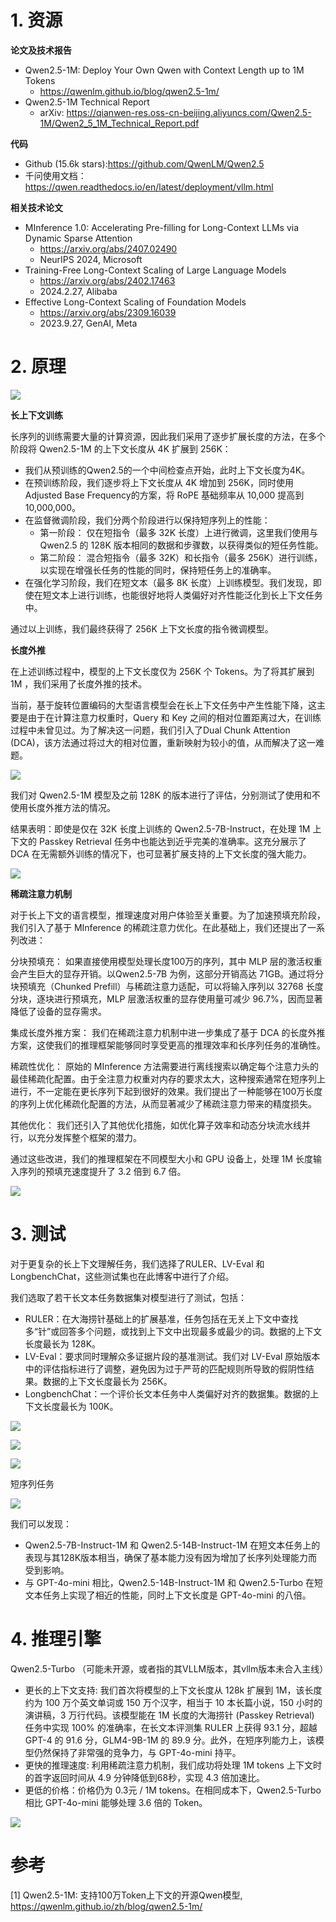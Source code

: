 # 1. 资源

**论文及技术报告**
- Qwen2.5-1M: Deploy Your Own Qwen with Context Length up to 1M Tokens
  - https://qwenlm.github.io/blog/qwen2.5-1m/
- Qwen2.5-1M Technical Report
  - arXiv: https://qianwen-res.oss-cn-beijing.aliyuncs.com/Qwen2.5-1M/Qwen2_5_1M_Technical_Report.pdf

**代码**
- Github (15.6k stars):https://github.com/QwenLM/Qwen2.5
- 千问使用文档：https://qwen.readthedocs.io/en/latest/deployment/vllm.html

**相关技术论文**
- MInference 1.0: Accelerating Pre-filling for Long-Context LLMs via Dynamic Sparse Attention
  - https://arxiv.org/abs/2407.02490
  - NeurIPS 2024, Microsoft
- Training-Free Long-Context Scaling of Large Language Models
  - https://arxiv.org/abs/2402.17463
  - 2024.2.27, Alibaba
- Effective Long-Context Scaling of Foundation Models
  - https://arxiv.org/abs/2309.16039
  - 2023.9.27, GenAI, Meta

# 2. 原理

![](.02_Qwen2.5_1M_images/训练流程.png)

**长上下文训练**

长序列的训练需要大量的计算资源，因此我们采用了逐步扩展长度的方法，在多个阶段将 Qwen2.5-1M 的上下文长度从 4K 扩展到 256K：

- 我们从预训练的Qwen2.5的一个中间检查点开始，此时上下文长度为4K。
- 在预训练阶段，我们逐步将上下文长度从 4K 增加到 256K，同时使用Adjusted Base Frequency的方案，将 RoPE 基础频率从 10,000 提高到 10,000,000。
- 在监督微调阶段，我们分两个阶段进行以保持短序列上的性能：
  - 第一阶段： 仅在短指令（最多 32K 长度）上进行微调，这里我们使用与 Qwen2.5 的 128K 版本相同的数据和步骤数，以获得类似的短任务性能。
  - 第二阶段： 混合短指令（最多 32K）和长指令（最多 256K）进行训练，以实现在增强长任务的性能的同时，保持短任务上的准确率。
- 在强化学习阶段，我们在短文本（最多 8K 长度）上训练模型。我们发现，即使在短文本上进行训练，也能很好地将人类偏好对齐性能泛化到长上下文任务中。

通过以上训练，我们最终获得了 256K 上下文长度的指令微调模型。

**长度外推**

在上述训练过程中，模型的上下文长度仅为 256K 个 Tokens。为了将其扩展到 1M ，我们采用了长度外推的技术。

当前，基于旋转位置编码的大型语言模型会在长上下文任务中产生性能下降，这主要是由于在计算注意力权重时，Query 和 Key 之间的相对位置距离过大，在训练过程中未曾见过。为了解决这一问题，我们引入了Dual Chunk Attention (DCA)，该方法通过将过大的相对位置，重新映射为较小的值，从而解决了这一难题。

![](.02_Qwen2.5_1M_images/attention矩阵.png)

我们对 Qwen2.5-1M 模型及之前 128K 的版本进行了评估，分别测试了使用和不使用长度外推方法的情况。

结果表明：即使是仅在 32K 长度上训练的 Qwen2.5-7B-Instruct，在处理 1M 上下文的 Passkey Retrieval 任务中也能达到近乎完美的准确率。这充分展示了 DCA 在无需额外训练的情况下，也可显著扩展支持的上下文长度的强大能力。

![](.02_Qwen2.5_1M_images/DCA性能对比.png)

**稀疏注意力机制**

对于长上下文的语言模型，推理速度对用户体验至关重要。为了加速预填充阶段，我们引入了基于 MInference 的稀疏注意力优化。在此基础上，我们还提出了一系列改进：

分块预填充： 如果直接使用模型处理长度100万的序列，其中 MLP 层的激活权重会产生巨大的显存开销。以Qwen2.5-7B 为例，这部分开销高达 71GB。通过将分块预填充（Chunked Prefill）与稀疏注意力适配，可以将输入序列以 32768 长度分块，逐块进行预填充，MLP 层激活权重的显存使用量可减少 96.7%，因而显著降低了设备的显存需求。

集成长度外推方案： 我们在稀疏注意力机制中进一步集成了基于 DCA 的长度外推方案，这使我们的推理框架能够同时享受更高的推理效率和长序列任务的准确性。

稀疏性优化： 原始的 MInference 方法需要进行离线搜索以确定每个注意力头的最佳稀疏化配置。由于全注意力权重对内存的要求太大，这种搜索通常在短序列上进行，不一定能在更长序列下起到很好的效果。我们提出了一种能够在100万长度的序列上优化稀疏化配置的方法，从而显著减少了稀疏注意力带来的精度损失。

其他优化： 我们还引入了其他优化措施，如优化算子效率和动态分块流水线并行，以充分发挥整个框架的潜力。

通过这些改进，我们的推理框架在不同模型大小和 GPU 设备上，处理 1M 长度输入序列的预填充速度提升了 3.2 倍到 6.7 倍。

![](.02_Qwen2.5_1M_images/推理性能.png)

# 3. 测试

对于更复杂的长上下文理解任务，我们选择了RULER、LV-Eval 和 LongbenchChat，这些测试集也在此博客中进行了介绍。

我们选取了若干长文本任务数据集对模型进行了测试，包括：

- RULER：在大海捞针基础上的扩展基准，任务包括在无关上下文中查找多“针”或回答多个问题，或找到上下文中出现最多或最少的词。数据的上下文长度最长为 128K。
- LV-Eval：要求同时理解众多证据片段的基准测试。我们对 LV-Eval 原始版本中的评估指标进行了调整，避免因为过于严苛的匹配规则所导致的假阴性结果。数据的上下文长度最长为 256K。
- LongbenchChat：一个评价长文本任务中人类偏好对齐的数据集。数据的上下文长度最长为 100K。

![](.02_Qwen2.5_1M_images/性能1.png)

![](.02_Qwen2.5_1M_images/性能2.png)

![](.02_Qwen2.5_1M_images/大海捞针.png)

短序列任务

![](.02_Qwen2.5_1M_images/短序列任务.png)

我们可以发现：

- Qwen2.5-7B-Instruct-1M 和 Qwen2.5-14B-Instruct-1M 在短文本任务上的表现与其128K版本相当，确保了基本能力没有因为增加了长序列处理能力而受到影响。
- 与 GPT-4o-mini 相比，Qwen2.5-14B-Instruct-1M 和 Qwen2.5-Turbo 在短文本任务上实现了相近的性能，同时上下文长度是 GPT-4o-mini 的八倍。

# 4. 推理引擎

Qwen2.5-Turbo （可能未开源，或者指的其VLLM版本，其vllm版本未合入主线）

- 更长的上下文支持: 我们首次将模型的上下文长度从 128k 扩展到 1M，该长度约为 100 万个英文单词或 150 万个汉字，相当于 10 本长篇小说，150 小时的演讲稿，3 万行代码。该模型能在 1M 长度的大海捞针 (Passkey Retrieval) 任务中实现 100% 的准确率，在长文本评测集 RULER 上获得 93.1 分，超越 GPT-4 的 91.6 分，GLM4-9B-1M 的 89.9 分。此外，在短序列能力上，该模型仍然保持了非常强的竞争力，与 GPT-4o-mini 持平。
- 更快的推理速度: 利用稀疏注意力机制，我们成功将处理 1M tokens 上下文时的首字返回时间从 4.9 分钟降低到68秒，实现 4.3 倍加速比。
- 更低的价格：价格仍为 0.3元 / 1M tokens。在相同成本下，Qwen2.5-Turbo 相比 GPT-4o-mini 能够处理 3.6 倍的 Token。

![](.02_Qwen2.5_1M_images/长度及价格.png)



# 参考

[1] Qwen2.5-1M: 支持100万Token上下文的开源Qwen模型, https://qwenlm.github.io/zh/blog/qwen2.5-1m/